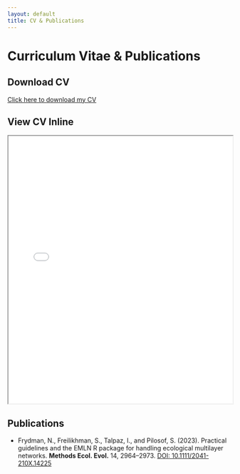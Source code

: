 ```yaml
---
layout: default
title: CV & Publications
---
```


# Curriculum Vitae & Publications

## Download CV  
[Click here to download my CV](Itamar_Talpaz___CV_for_website.pdf)

## View CV Inline  
<iframe src="Itamar_Talpaz___CV_for_website.pdf" width="100%" height="600px">
    This browser does not support PDFs. Please download the PDF to view it: 
    <a href="Itamar_Talpaz___CV_for_website.pdf">Download PDF</a>
</iframe>

## Publications  
- Frydman, N., Freilikhman, S., Talpaz, I., and Pilosof, S. (2023). Practical guidelines and the EMLN R package for handling ecological multilayer networks. **Methods Ecol. Evol.** 14, 2964–2973. [DOI: 10.1111/2041-210X.14225](https://doi.org/10.1111/2041-210X.14225)
